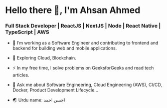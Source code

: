 # Hello there 👋, I'm Ahsan Ahmed

### Full Stack Developer | ReactJS | NextJS | Node | React Native | TypeScript | AWS

- :telescope: I’m working as a Software Engineer and contributing to frontend and backend for building web and mobile applications.

- :seedling: Exploring Cloud, Blockchain.

- :zap: In my free time, I solve problems on GeeksforGeeks and read tech articles.

- 💬 Ask me about Software Engineering, Cloud Engineering (AWS), CI/CD, Docker, Product Development Lifecycle...

- 🌏 Urdu name: احسن احمد

<!-- ### :hammer_and_wrench: Languages and Tools :

NextJs Gatsby  Tailwind CSS CSS3 Sass Material UI Redux JavaScript TypeScript Python Git HTML5 Babel Webpack Vite NodeJS NestJS Express GraphQL MongoDB MySQL PostgreSQL Django
 -->

<!-- - 🔭 I’m currently working on: __Software Engineering, Managing and Leading Startup product__ 
- 🌱 I’m currently learning: __Cloud, Blockchain__
- 💬 Ask me about __Software Engineering, Cloud Engineering (AWS), CI/CD, Docker, Product Development Lifecycle...__
- 🌏 Urdu name: __حسن رضا__
- 😄 Pronouns: He. Him. His. -->